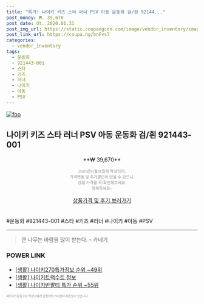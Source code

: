 ```yaml
--- 
title: "특가! 나이키 키즈 스타 러너 PSV 아동 운동화 검/흰 92144..." 
post_money: ₩. 39,670 
post_date: dt. 2020.01.31 
post_img_url: https://static.coupangcdn.com/image/vendor_inventory/images/2019/01/30/9/7/8e5ebd28-1154-47e7-8922-3d20e3902d20.jpg 
post_link_url: https://coupa.ng/bnFvs7 
categories: 
  - vendor_inventory 
tags: 
  - 운동화 
  - 921443-001 
  - 스타 
  - 키즈 
  - 러너 
  - 나이키 
  - 아동 
  - PSV 
--- 
```

[![foo](https://static.coupangcdn.com/image/vendor_inventory/images/2019/01/30/9/7/8e5ebd28-1154-47e7-8922-3d20e3902d20.jpg)](https://coupa.ng/bnFvs7) 

## 나이키 키즈 스타 러너 PSV 아동 운동화 검/흰 921443-001 
<p style="text-align: center;">**₩ 39,670**</p> 
<p style="text-align: center;"><span style="color: #898c8f; font-family: Georgia,Times,serif; font-size: 0.75em;">2020년01월31일에 작성되어, <br>가격변동 및 추가할인이 있을 수 있으니,<br> 상품 가격을 꼭!확인해주세요.<br>행복하세요~</span> 
</p>	 
<div markdown="0" style="text-align: center;"><a href="https://coupa.ng/bnFvs7" class="btn btn--success">상품가격 및 후기 보러가기</a></div> 
<br><br> 
  #운동화 #921443-001 #스타 #키즈 #러너 #나이키 #아동 #PSV 
<hr> 

> 큰 나무는 바람을 많이 받는다. - 카네기 


### POWER LINK

* <a href="https://blog.naver.com/fasyy4321/221770856307" target="_blank"> [생활] 나이키270특가정보 순위 ~49위</a>
* <a href="https://blog.naver.com/santokki14/221769563695" target="_blank"> [생활] 나이키트랙수트 정보 </a>
* <a href="https://blog.naver.com/sakai111/221783606632" target="_blank"> [생활] 나이키반팔티 특가 순위 ~55위</a>

<span style="color: #898c8f; font-family: Georgia,Times,serif; font-size: 0.55em;">파트너스활동으로 작성자에게 일정액의 커미션이 제공될수 있습니다.</span> 
